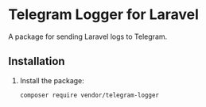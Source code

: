 # Telegram Logger for Laravel

A package for sending Laravel logs to Telegram.

## Installation

1. Install the package:
   ```bash
   composer require vendor/telegram-logger

